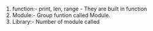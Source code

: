 
1. function:- print, len, range - They are built in function
2. Module:- Group funtion called Module.
3. Library:- Number of module called  
